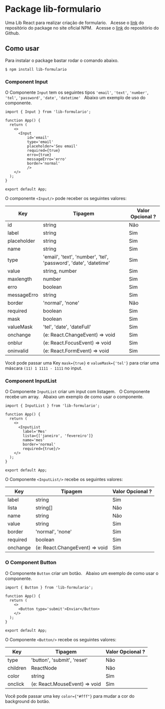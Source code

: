 # Package lib-formulario

Uma Lib React para realizar criação de formulario. &nbsp;
Acesse o [link](https://www.npmjs.com/package/lib-formulario) do repositório do package no site oficial NPM. &nbsp;
Acesse o [link](https://github.com/guiffsouza/lib-formulario) do repositório do Github.

## Como usar

Para instalar o package bastar rodar o comando abaixo.

```
$ npm install lib-formulario
```

### Component Input

O Componente `Input` tem os seguintes tipos `'email'`, `'text'`, `'number'`, `'tel'`, `'password'`, `'date'`, `'datetime'` &nbsp;
Abaixo um exemplo de uso do componente.

```
import { Input } from 'lib-formulario';

function App() {
  return (
    <>
      <Input
          id='email'
          type='email'
          placeholder='Seu email'
          required={true}
          erro={true}
          messageErro='erro'
          border='normal'
          />
    </>
  );
}

export default App;
```

O componente `<Input/>` pode receber os seguintes valores:

| Key         | Tipagem                                                          | Valor Opcional ? |
| ----------- | ---------------------------------------------------------------- | ---------------- |
| id          | string                                                           | Não              |
| label       | string                                                           | Sim              |
| placeholder | string                                                           | Sim              |
| name        | string                                                           | Sim              |
| type        | 'email', 'text', 'number', 'tel', 'password', 'date', 'datetime' | Sim              |
| value       | string, number                                                   | Sim              |
| maxlength   | number                                                           | Sim              |
| erro        | boolean                                                          | Sim              |
| messageErro | string                                                           | Sim              |
| border      | 'normal', 'none'                                                 | Não              |
| required    | boolean                                                          | Sim              |
| mask        | boolean                                                          | Sim              |
| valueMask   | 'tel', 'date', 'dateFull'                                        | Sim              |
| onchange    | (e: React.ChangeEvent<HTMLInputElement>) => void                 | Sim              |
| onblur      | (e: React.FocusEvent<HTMLInputElement>) => void                  | Sim              |
| oninvalid   | (e: React.FormEvent<HTMLInputElement>) => void                   | Sim              |

Você pode passar uma Key `mask={true}` e `valueMask={'tel'}` para criar uma máscara `(11) 1 1111 - 1111` no input.

### Component InputList

O Componente `InputList` criar um input com listagem. &nbsp;
O Componente recebe um array. &nbsp;
Abaixo um exemplo de como usar o componente.

```
import { InputList } from 'lib-formulario';

function App() {
  return (
    <>
      <InputList
        label='Mes'
        lista={['janeiro', 'fevereiro']}
        name='mes'
        border='normal'
        required={true}/>
    </>
  );
}

export default App;
```

O Componente `<InputList/>` recebe os seguintes valores:

| Key      | Tipagem                                     | Valor Opcional ? |
| -------- | ------------------------------------------- | ---------------- |
| label    | string                                      | Sim              |
| lista    | string[]                                    | Não              |
| name     | string                                      | Não              |
| value    | string                                      | Sim              |
| border   | 'normal', 'none'                            | Sim              |
| required | boolean                                     | Sim              |
| onchange | (e: React.ChangeEvent<HTMLElement>) => void | Sim              |

### O Component Button

O Componente `Button` criar um botão. &nbsp;
Abaixo um exemplo de como usar o componente.

```
import { Button } from 'lib-formulario';

function App() {
  return (
    <>
      <Button type='submit'>Enviar</Button>
    </>
  );
}

export default App;
```

O Componente `<Button/>` recebe os seguintes valores:

| Key      | Tipagem                                          | Valor Opcional ? |
| -------- | ------------------------------------------------ | ---------------- |
| type     | 'button', 'submit', 'reset'                      | Não              |
| children | ReactNode                                        | Não              |
| color    | string                                           | Sim              |
| onclick  | (e: React.MouseEvent<HTMLButtonElement>) => void | Sim              |

Você pode passar uma key `color={"#fff"}` para mudar a cor do background do botão.
